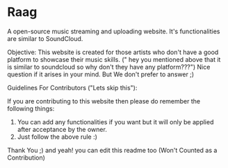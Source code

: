 # Raag
A open-source music streaming and uploading website. It's functionalities are similar to SoundCloud.

Objective:
This website is created for those artists who don't have a good platform to showcase their music skills. (" hey you mentioned above that it is similar to soundcloud so why don't they have any platform???")
Nice question if it arises in your mind.
But We don't prefer to answer ;)


Guidelines For Contributors ("Lets skip this"):

If you are contributing to this website then please do remember the following things:
  1. You can add any functionalities if you want but it will only be applied after acceptance by the owner.
  2. Just follow the above rule :)


Thank You ;)
and yeah! you can edit this readme too (Won't Counted as a Contribution)
